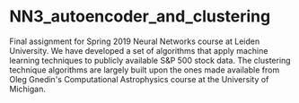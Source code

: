 # NN3_autoencoder_and_clustering
Final assignment for Spring 2019 Neural Networks course at Leiden University. We have developed a set of algorithms that apply machine learning techniques to publicly available S&amp;P 500 stock data. The clustering technique algorithms are largely built upon the ones made available from Oleg Gnedin's Computational Astrophysics course at the University of Michigan.
